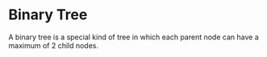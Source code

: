 # Binary Tree

A binary tree is a special kind of tree in which each parent node can have a maximum of 2 child nodes.
